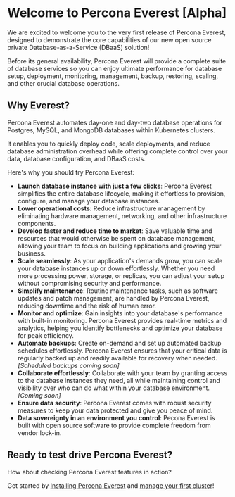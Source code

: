 # Welcome to Percona Everest [Alpha]

We are excited to welcome you to the very first release of Percona Everest, designed to demonstrate the core capabilities of our new open source private Database-as-a-Service (DBaaS) solution!

Before its general availability, Percona Everest will provide a complete suite of database services so you can enjoy ultimate performance for database setup, deployment, monitoring, management, backup, restoring, scaling, and other crucial database operations.

## Why Everest?

Percona Everest automates day-one and day-two database operations for Postgres, MySQL, and MongoDB databases within Kubernetes clusters. 

It enables you to quickly deploy code, scale deployments, and reduce database administration overhead while offering complete control over your data, database configuration, and DBaaS costs.

Here's why you should try Percona Everest:

- **Launch database instance with just a few clicks**: Percona Everest simplifies the entire database lifecycle, making it effortless to provision, configure, and manage your database instances.
- **Lower operational costs**: Reduce infrastructure management by eliminating hardware management, networking, and other infrastructure components.
- **Develop faster and reduce time to market**: Save valuable time and resources that would otherwise be spent on database management, allowing your team to focus on building applications and growing your business.
- **Scale seamlessly**: As your application's demands grow, you can scale your database instances up or down effortlessly. Whether you need more processing power, storage, or replicas, you can adjust your setup without compromising security and performance.
- **Simplify maintenance**: Routine maintenance tasks, such as software updates and patch management, are handled by Percona Everest, reducing downtime and the risk of human error.
- **Monitor and optimize**: Gain insights into your database's performance with built-in monitoring. Percona Everest provides real-time metrics and analytics, helping you identify bottlenecks and optimize your database for peak efficiency.
- **Automate backups**: Create on-demand and set up automated backup schedules effortlessly. Percona Everest ensures that your critical data is regularly backed up and readily available for recovery when needed. *[Scheduled backups coming soon]*
- **Collaborate effortlessly**: Collaborate with your team by granting access to the database instances they need, all while maintaining control and visibility over who can do what within your database environment. *[Coming soon]*
- **Ensure data security**: Percona Everest comes with robust security measures to keep your data protected and give you peace of mind.
- **Data sovereignty in an environment you control**: Pecona Everest is built with open source software to provide complete freedom from vendor lock-in.
  
## Ready to test drive Percona Everest?

How about checking Percona Everest features in action?

Get started by [Installing Percona Everest](quickstart-guide/qs-overview.md) and [manage your first cluster](use/cluster-management.md)!
